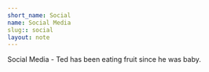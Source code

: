 ```yaml
---
short_name: Social
name: Social Media
slug:: social
layout: note
---
```

Social Media - Ted has been eating fruit since he was baby.
